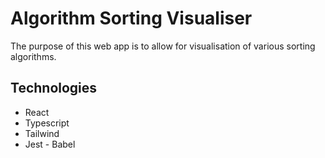 # Algorithm Sorting Visualiser

The purpose of this web app is to allow for visualisation of various sorting algorithms.

## Technologies

- React
- Typescript
- Tailwind
- Jest - Babel
